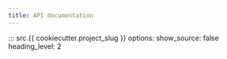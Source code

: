 ```yaml
---
title: API documentation
---
```


::: src.{{ cookiecutter.project_slug }}
    options:
        show_source: false
        heading_level: 2
